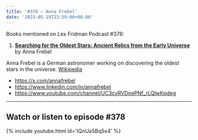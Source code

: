 ```yaml
---
title: '#378 – Anna Frebel'
date: '2023-05-19T23:59:00+00:00'
---
```


Books mentioned on Lex Fridman Podcast #378:

1. <b><a href="https://amzn.to/3MYv9CO" target="_blank" rel="sponsored noopener noreferrer">Searching for the Oldest Stars: Ancient Relics from the Early Universe</a></b> by Anna Frebel

Anna Frebel is a German astronomer working on discovering the oldest stars in the universe. <a href="https://en.wikipedia.org/wiki/Anna_Frebel" target="_blank">Wikipedia</a>

- <a href="https://x.com/annafrebel" target="_blank">https://x.com/annafrebel</a>
- <a href="https://www.linkedin.com/in/annafrebel" target="_blank">https://www.linkedin.com/in/annafrebel</a>
- <a href="https://www.youtube.com/channel/UC3cyRVDoePNf_rLQlwKpdeg" target="_blank">https://www.youtube.com/channel/UC3cyRVDoePNf_rLQlwKpdeg</a>

- - - - - -

## Watch or listen to episode #378

{% include youtube.html id='IQnUa5Bq5x4' %}